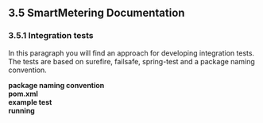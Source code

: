 ## 3.5 SmartMetering Documentation


### 3.5.1 Integration tests

In this paragraph you will find an approach for developing integration tests. The tests are based on surefire, failsafe, spring-test and a package naming convention.

**package naming convention**  
**pom.xml**  
**example test**  
**running**  


